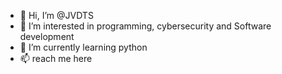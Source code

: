 - 👋 Hi, I’m @JVDTS
- 👀 I’m interested in programming, cybersecurity and Software development 
- 🌱 I’m currently learning python 
- 📫 reach me here

<!---
JVDTS/JVDTS is a ✨ special ✨ repository because its `README.md` (this file) appears on your GitHub profile.
You can click the Preview link to take a look at your changes.
--->

